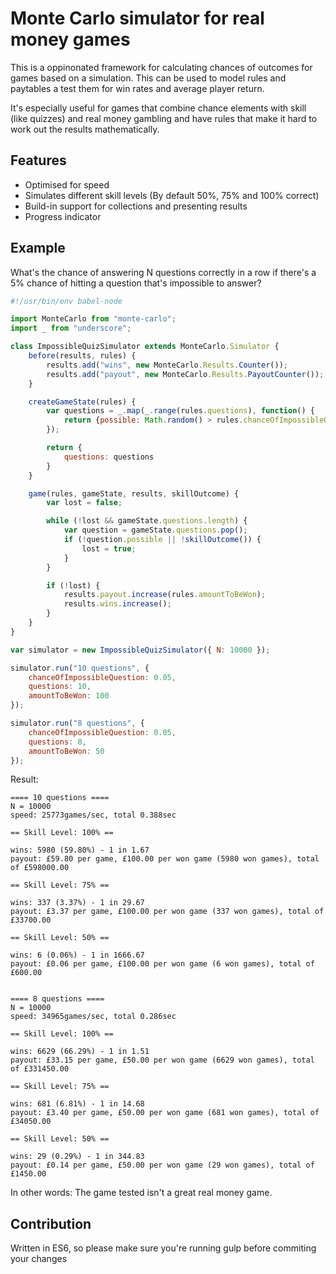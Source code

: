 # Monte Carlo simulator for real money games

This is a oppinonated framework for calculating chances of outcomes for games based on a simulation. This can be used to model rules and paytables a test them for win rates and average player return.

It's especially useful for games that combine chance elements with skill (like quizzes) and real money gambling and have rules that make it hard to work out the results mathematically.

## Features

* Optimised for speed
* Simulates different skill levels (By default 50%, 75% and 100% correct)
* Build-in support for collections and presenting results
* Progress indicator

## Example

What's the chance of answering N questions correctly in a row if there's a 5% chance of hitting a question that's impossible to answer?

```javascript
#!/usr/bin/env babel-node

import MonteCarlo from "monte-carlo";
import _ from "underscore";

class ImpossibleQuizSimulator extends MonteCarlo.Simulator {
    before(results, rules) {
        results.add("wins", new MonteCarlo.Results.Counter());
        results.add("payout", new MonteCarlo.Results.PayoutCounter());
    }

    createGameState(rules) {
        var questions = _.map(_.range(rules.questions), function() {
            return {possible: Math.random() > rules.chanceOfImpossibleQuestion};
        });

        return {
            questions: questions
        }
    }

    game(rules, gameState, results, skillOutcome) {
        var lost = false;

        while (!lost && gameState.questions.length) {
            var question = gameState.questions.pop();
            if (!question.possible || !skillOutcome()) {
                lost = true;
            }
        }

        if (!lost) {
            results.payout.increase(rules.amountToBeWon);
            results.wins.increase();
        }
    }
}

var simulator = new ImpossibleQuizSimulator({ N: 10000 });

simulator.run("10 questions", {
    chanceOfImpossibleQuestion: 0.05,
    questions: 10,
    amountToBeWon: 100
});

simulator.run("8 questions", {
    chanceOfImpossibleQuestion: 0.05,
    questions: 8,
    amountToBeWon: 50
});

```

Result:
```
==== 10 questions ====
N = 10000
speed: 25773games/sec, total 0.388sec

== Skill Level: 100% ==

wins: 5980 (59.80%) - 1 in 1.67
payout: £59.80 per game, £100.00 per won game (5980 won games), total of £598000.00

== Skill Level: 75% ==

wins: 337 (3.37%) - 1 in 29.67
payout: £3.37 per game, £100.00 per won game (337 won games), total of £33700.00

== Skill Level: 50% ==

wins: 6 (0.06%) - 1 in 1666.67
payout: £0.06 per game, £100.00 per won game (6 won games), total of £600.00


==== 8 questions ====
N = 10000
speed: 34965games/sec, total 0.286sec

== Skill Level: 100% ==

wins: 6629 (66.29%) - 1 in 1.51
payout: £33.15 per game, £50.00 per won game (6629 won games), total of £331450.00

== Skill Level: 75% ==

wins: 681 (6.81%) - 1 in 14.68
payout: £3.40 per game, £50.00 per won game (681 won games), total of £34050.00

== Skill Level: 50% ==

wins: 29 (0.29%) - 1 in 344.83
payout: £0.14 per game, £50.00 per won game (29 won games), total of £1450.00
```

In other words: The game tested isn't a great real money game.

## Contribution
Written in ES6, so please make sure you're running gulp before commiting your changes
